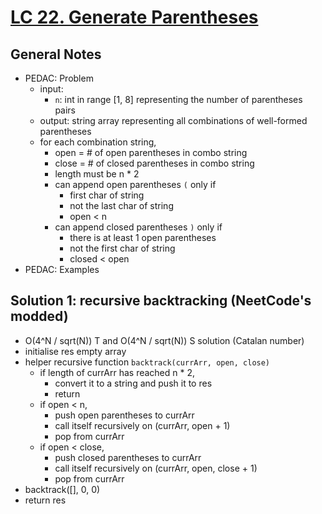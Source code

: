 # [LC 22. Generate Parentheses](https://leetcode.com/problems/generate-parentheses/)

## General Notes

- PEDAC: Problem
  - input: 
    - `n`: int in range \[1, 8] representing the number of parentheses pairs
  - output: string array representing all combinations of well-formed parentheses
  - for each combination string,
    - open = # of open parentheses in combo string
    - close = # of closed parentheses in combo string
    - length must be n * 2
    - can append open parentheses `(` only if
      - first char of string
      - not the last char of string
      - open < n
    - can append closed parentheses `)` only if
      - there is at least 1 open parentheses
      - not the first char of string
      - closed < open
- PEDAC: Examples

## Solution 1: recursive backtracking (NeetCode's modded)

- O(4^N / sqrt(N)) T and O(4^N / sqrt(N)) S solution (Catalan number)
- initialise res empty array
- helper recursive function `backtrack(currArr, open, close)`
  - if length of currArr has reached n * 2, 
    - convert it to a string and push it to res
    - return
  - if open < n,
    - push open parentheses to currArr
    - call itself recursively on (currArr, open + 1)
    - pop from currArr
  - if open < close,
    - push closed parentheses to currArr
    - call itself recursively on (currArr, open, close + 1)
    - pop from currArr
- backtrack([], 0, 0)
- return res